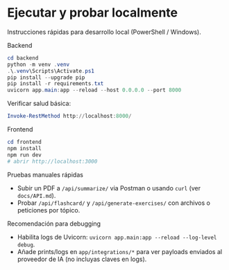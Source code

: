 # Ejecutar y probar localmente

Instrucciones rápidas para desarrollo local (PowerShell / Windows).

Backend

```powershell
cd backend
python -m venv .venv
.\.venv\Scripts\Activate.ps1
pip install --upgrade pip
pip install -r requirements.txt
uvicorn app.main:app --reload --host 0.0.0.0 --port 8000
```

Verificar salud básica:

```powershell
Invoke-RestMethod http://localhost:8000/
```

Frontend

```powershell
cd frontend
npm install
npm run dev
# abrir http://localhost:3000
```

Pruebas manuales rápidas

- Subir un PDF a `/api/summarize/` via Postman o usando `curl` (ver `docs/API.md`).
- Probar `/api/flashcard/` y `/api/generate-exercises/` con archivos o peticiones por tópico.

Recomendación para debugging

- Habilita logs de Uvicorn: `uvicorn app.main:app --reload --log-level debug`.
- Añade prints/logs en `app/integrations/*` para ver payloads enviados al proveedor de IA (no incluyas claves en logs).
